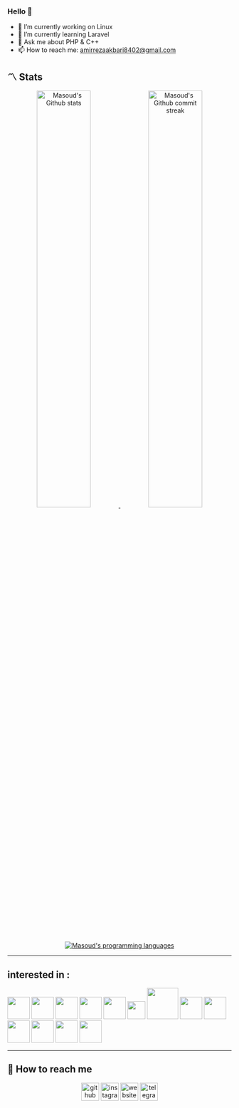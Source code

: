 ### Hello 👋
- 🔭 I’m currently working on Linux
- 🌱 I’m currently learning Laravel
- 💬 Ask me about PHP & C++
- 📫 How to reach me: amirrezaakbari8402@gmail.com
  
## **:part_alternation_mark: Stats**

<div align="center" style="text-align:center">
    <a href="#">
        <img width="49%" src="https://github-readme-stats.vercel.app/api?username=amirreza-akbari&show_icons=true&theme=blueberry&count_private=true"
            alt="Masoud's Github stats">
    </a>
    <a href="#">
        <img width="49%" src="https://github-readme-streak-stats.herokuapp.com/?user=amirreza-akbari&theme=blueberry"
            alt="Masoud's Github commit streak">
    </a>
    <a href="#">
        <img src="https://github-readme-stats.vercel.app/api/top-langs/?username=amirreza-akbari&layout=compact&theme=blueberry&langs_count=4" alt="Masoud's programming languages"/>
    </a>
</div>

---

## **interested in :**

[<img src="https://cdn.jsdelivr.net/gh/devicons/devicon@latest/icons/git/git-original.svg"  height='50' />](https://github.com/amirreza-akbari)
[<img src="https://cdn.jsdelivr.net/gh/devicons/devicon@latest/icons/apache/apache-original.svg" height='50' />](https://github.com/amirreza-akbari)
[<img src="https://cdn.jsdelivr.net/gh/devicons/devicon@latest/icons/html5/html5-original-wordmark.svg" height='50' />](https://github.com/amirreza-akbari)
[<img src="https://cdn.jsdelivr.net/gh/devicons/devicon@latest/icons/css3/css3-original-wordmark.svg" height='50' />](https://github.com/amirreza-akbari)
[<img src="https://cdn.jsdelivr.net/gh/devicons/devicon@latest/icons/bootstrap/bootstrap-original.svg"  height='50' />](https://github.com/amirreza-akbari)
[<img src="https://cdn.jsdelivr.net/gh/devicons/devicon@latest/icons/javascript/javascript-original.svg" height='40' />](https://github.com/amirreza-akbari)
[<img src="https://cdn.jsdelivr.net/gh/devicons/devicon@latest/icons/php/php-original.svg" height='70' />](https://github.com/amirreza-akbari)
[<img src="https://cdn.jsdelivr.net/gh/devicons/devicon@latest/icons/laravel/laravel-original.svg" height='50' />](https://github.com/amirreza-akbari)
[<img src="https://cdn.jsdelivr.net/gh/devicons/devicon@latest/icons/azuresqldatabase/azuresqldatabase-original.svg" height='50' />](https://github.com/amirreza-akbari)
[<img src="https://cdn.jsdelivr.net/gh/devicons/devicon@latest/icons/mysql/mysql-original.svg" height='50' />](https://github.com/amirreza-akbari)
[<img src="https://cdn.jsdelivr.net/gh/devicons/devicon@latest/icons/microsoftsqlserver/microsoftsqlserver-original.svg" height='50' />](https://github.com/amirreza-akbari)
[<img src="https://cdn.jsdelivr.net/gh/devicons/devicon@latest/icons/linux/linux-original.svg" height='50' />](https://github.com/amirreza-akbari)
[<img src="https://cdn.jsdelivr.net/gh/devicons/devicon@latest/icons/ubuntu/ubuntu-original.svg" height='50' />](https://github.com/amirreza-akbari)


---

## **:bell: How to reach me**

<div align="center" style="text-align:center">



[<img src='https://cdn.jsdelivr.net/npm/simple-icons@3.0.1/icons/github.svg' alt='github' height='40'>](https://github.com/amirreza-akbari)  [<img src='https://cdn.jsdelivr.net/npm/simple-icons@3.0.1/icons/instagram.svg' alt='instagram' height='40'>](https://www.instagram.com/mr_robot_840/)  [<img src='https://cdn.jsdelivr.net/npm/simple-icons@3.0.1/icons/icloud.svg' alt='website' height='40'>](https://mrbackend.ir/)  [<img src='https://cdn.jsdelivr.net/npm/simple-icons@3.0.1/icons/telegram.svg' alt='telegram' height='40'>](#)  


</div>
